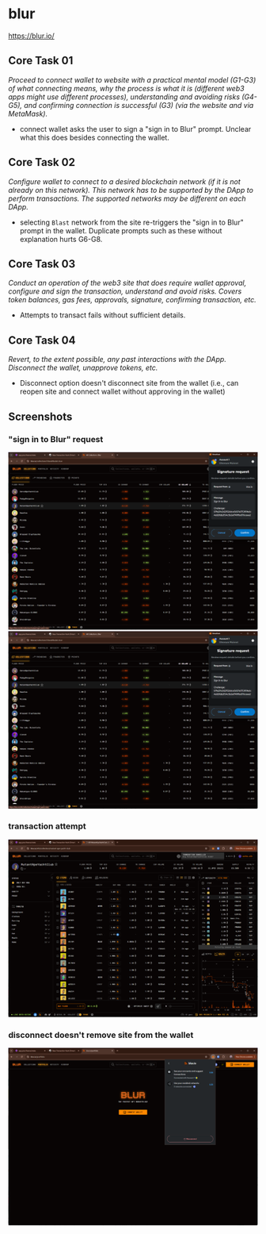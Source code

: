# blur
https://blur.io/

## Core Task 01

*Proceed to connect wallet to website with a practical mental model (G1-G3) of what connecting means, why the process is what it is (different web3 apps might use different processes), understanding and avoiding risks (G4-G5), and confirming connection is successful (G3) (via the website and via MetaMask).*

- connect wallet asks the user to sign a "sign in to Blur" prompt. Unclear what this does besides connecting the wallet.

## Core Task 02

*Configure wallet to connect to a desired blockchain network (if it is not already on this network). This network has to be supported by the DApp to perform transactions. The supported networks may be different on each DApp.* 

- selecting `Blast` network from the site re-triggers the "sign in to Blur" prompt in the wallet. Duplicate prompts such as these without explanation hurts G6-G8.

## Core Task 03

*Conduct an operation of the web3 site that does require wallet approval, configure and sign the transaction, understand and avoid risks. Covers token balances, gas fees, approvals, signature, confirming transaction, etc.*

- Attempts to transact fails without sufficient details.


## Core Task 04

*Revert, to the extent possible, any past interactions with the DApp. Disconnect the wallet, unapprove tokens, etc.* 

- Disconnect option doesn't disconnect site from the wallet (i.e., can reopen site and connect wallet without approving in the wallet)

## Screenshots
### "sign in to Blur" request
![sign in during connect wallet](image-129.png)
![sign in during change network](image-130.png)

### transaction attempt
![trx](image-131.png)

### disconnect doesn't remove site from the wallet
![wallet](image-132.png)